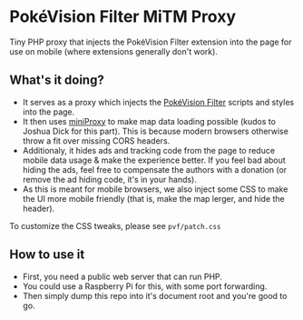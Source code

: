 # PokéVision Filter MiTM Proxy

Tiny PHP proxy that injects the PokéVision Filter extension into the page for use on mobile (where extensions generally don't work).

## What's it doing?

- It serves as a proxy which injects the [PokéVision Filter](https://github.com/MightyPork/pokevision-filter) scripts and styles into the page.
- It then uses [miniProxy](https://github.com/joshdick/miniProxy) to make map data loading possible (kudos to Joshua Dick for this part). This is because modern browsers otherwise throw a fit over missing CORS headers.
- Additionaly, it hides ads and tracking code from the page to reduce mobile data usage & make the experience better. If you feel bad about hiding the ads, feel free to compensate the authors with a donation (or remove the ad hiding code, it's in your hands).
- As this is meant for mobile browsers, we also inject some CSS to make the UI more mobile friendly (that is, make the map lerger, and hide the header).

To customize the CSS tweaks, please see `pvf/patch.css`

## How to use it

- First, you need a public web server that can run PHP.
- You could use a Raspberry Pi for this, with some port forwarding.
- Then simply dump this repo into it's document root and you're good to go.
